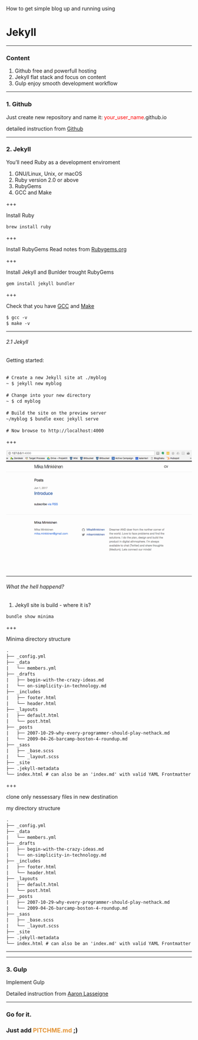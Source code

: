 How to get simple blog up and running using
# Jekyll


---

### Content
1. Github
free and powerfull hosting
2. Jekyll
flat stack and focus on content
3. Gulp
enjoy smooth development workflow

---

### 1. Github

Just create new repository and name it:
<span style="color:red">your_user_name</span>.github.io

detailed instruction from [Github](https://pages.github.com/)


---

### 2. Jekyll

You’ll need Ruby as a development enviroment
<br>
1. GNU/Linux, Unix, or macOS
2. Ruby version 2.0 or above
3. RubyGems
4. GCC and Make

+++

Install Ruby
```
brew install ruby
```

+++

Install RubyGems
Read notes from [Rubygems.org](https://rubygems.org/pages/download#formats)

+++

Install Jekyll and Bunlder trought RubyGems
```
gem install jekyll bundler
```

+++

Check that you have [GCC](https://gcc.gnu.org/install/) and [Make](https://www.gnu.org/software/make/)
```
$ gcc -v
$ make -v
```

---

###### 2.1 Jekyll

Getting started:

```

# Create a new Jekyll site at ./myblog
~ $ jekyll new myblog

# Change into your new directory
~ $ cd myblog

# Build the site on the preview server
~/myblog $ bundle exec jekyll serve

# Now browse to http://localhost:4000
```

+++

![Vanilla blog](/img/vanilla-site.png)


---

###### What the hell happend?

1. Jekyll site is build - where it is?

```
bundle show minima
```


+++

Minima directory structure

```
.
├── _config.yml
├── _data
|   └── members.yml
├── _drafts
|   ├── begin-with-the-crazy-ideas.md
|   └── on-simplicity-in-technology.md
├── _includes
|   ├── footer.html
|   └── header.html
├── _layouts
|   ├── default.html
|   └── post.html
├── _posts
|   ├── 2007-10-29-why-every-programmer-should-play-nethack.md
|   └── 2009-04-26-barcamp-boston-4-roundup.md
├── _sass
|   ├── _base.scss
|   └── _layout.scss
├── _site
├── .jekyll-metadata
└── index.html # can also be an 'index.md' with valid YAML Frontmatter

```

+++

clone only nessessary files in new destination

my directory structure

```
.
├── _config.yml
├── _data
|   └── members.yml
├── _drafts
|   ├── begin-with-the-crazy-ideas.md
|   └── on-simplicity-in-technology.md
├── _includes
|   ├── footer.html
|   └── header.html
├── _layouts
|   ├── default.html
|   └── post.html
├── _posts
|   ├── 2007-10-29-why-every-programmer-should-play-nethack.md
|   └── 2009-04-26-barcamp-boston-4-roundup.md
├── _sass
|   ├── _base.scss
|   └── _layout.scss
├── _site
├── .jekyll-metadata
└── index.html # can also be an 'index.md' with valid YAML Frontmatter
```

---


---

### 3. Gulp

Implement Gulp

Detailed instruction from [Aaron Lasseigne](https://aaronlasseigne.com/2016/02/03/using-gulp-with-jekyll/)

---

### Go for it.
### Just add <span style="color: #e49436; text-transform: none">PITCHME.md</span> ;)
